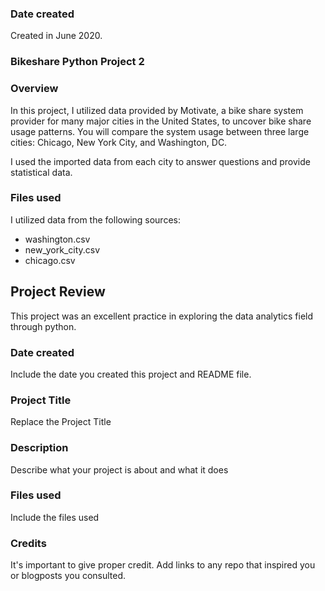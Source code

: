 ### Date created
Created in June 2020.

### Bikeshare Python Project 2


### Overview
In this project, I utilized data provided by Motivate, a bike share system provider for many major cities in the United States, to uncover bike share usage patterns. You will compare the system usage between three large cities: Chicago, New York City, and Washington, DC.

I used the imported data from each city to answer questions and provide statistical data.

### Files used
I utilized data from the following sources:
- washington.csv
- new_york_city.csv
- chicago.csv

## Project Review
This project was an excellent practice in exploring the data analytics field through python. 


### Date created
Include the date you created this project and README file.

### Project Title
Replace the Project Title

### Description
Describe what your project is about and what it does

### Files used
Include the files used

### Credits
It's important to give proper credit. Add links to any repo that inspired you or blogposts you consulted.
